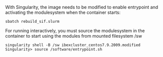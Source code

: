 With Singularity, the image needs to be modified to enable entrypoint and activating the modulesystem when the container starts:

```
sbatch rebuild_sif.slurm
```


For running interactively, you must source the modulesystem in the container to start using the modules from mounted filesystem /sw

```
singularity shell -B /sw ibexcluster_centos7.9.2009.modified 
Singularity> source /software/entrypoint.sh
```

